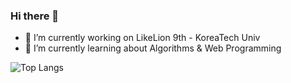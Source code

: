 ### Hi there 👋
- 🔭 I’m currently working on LikeLion 9th - KoreaTech Univ
- 🌱 I’m currently learning about Algorithms & Web Programming


![Top Langs](https://github-readme-stats.vercel.app/api/top-langs/?username=Woo-Yeol&hide=Jupyternotebooks)

<!--
[![Facebook Badge](https://img.shields.io/badge/facebook-1877f2?style=flat-square&logo=facebook&logoColor=white&link=https://www.facebook.com/zzsza)](https://www.facebook.com/zzsza)
[![Gmail Badge](https://img.shields.io/badge/Gmail-d14836?style=flat-square&logo=Gmail&logoColor=white&link=mailto:snugyun01@gmail.com)](mailto:snugyun01@gmail.com)
[![Anurag's github stats](https://github-readme-stats.vercel.app/api?username=Woo-Yeol)](https://github.com/anuraghazra/github-readme-stats)
-->

<!--
**Woo-Yeol/Woo-Yeol** is a ✨ _special_ ✨ repository because its `README.md` (this file) appears on your GitHub profile.

Here are some ideas to get you started:

- 🔭 I’m currently working on ...
- 🌱 I’m currently learning ...
- 👯 I’m looking to collaborate on ...
- 🤔 I’m looking for help with ...
- 💬 Ask me about ...
- 📫 How to reach me: ...
- 😄 Pronouns: ...
- ⚡ Fun fact: ...
-->
